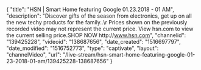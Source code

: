 {
    "title": "HSN | Smart Home featuring Google 01.23.2018 - 01 AM",
    "description": "Discover gifts of the season from electronics, get up on all the new techy products for the family..\r Prices shown on the previously recorded video may not represent the current price.  View hsn.com to view the current selling price.SHOP NOW http:\/\/www.hsn.com",
    "channelid": "139425228",
    "videoid": "138687656",
    "date_created": "1516697797",
    "date_modified": "1516752773",
    "type": "captivate",
    "layout": "channelVideo",
    "url": "\/live-stream\/hsn-smart-home-featuring-google-01-23-2018-01-am\/139425228-138687656"
}